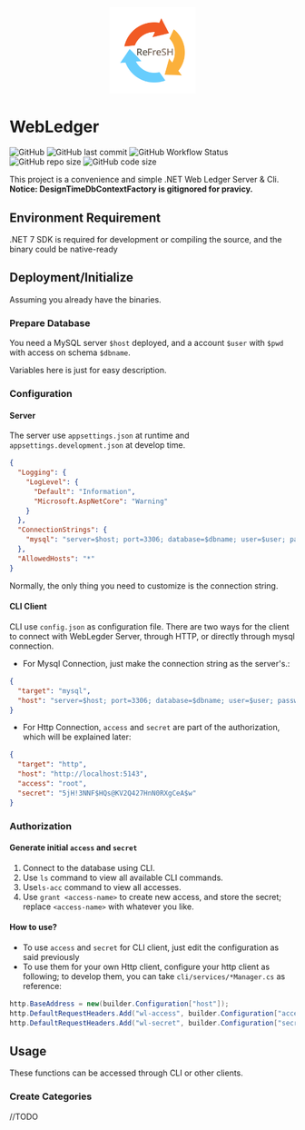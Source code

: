 <div  align=center>
    <img src="./images/Full_2048.png?raw=true" width = 30% height = 30%  />
</div>

# WebLedger

![GitHub](https://img.shields.io/github/license/HIT-ReFreSH/WebLedger?style=flat-square)
![GitHub last commit](https://img.shields.io/github/last-commit/HIT-ReFreSH/WebLedger?style=flat-square)
![GitHub Workflow Status](https://img.shields.io/github/workflow/status/HIT-ReFreSH/WebLedger/publish_to_nuget?style=flat-square)
![GitHub repo size](https://img.shields.io/github/repo-size/HIT-ReFreSH/WebLedger?style=flat-square)
![GitHub code size](https://img.shields.io/github/languages/code-size/HIT-ReFreSH/WebLedger?style=flat-square)

This project is a convenience and simple .NET Web Ledger Server & Cli.
**Notice: DesignTimeDbContextFactory is gitignored for pravicy.**

## Environment Requirement

.NET 7 SDK is required for development or compiling the source, and the binary could be native-ready

## Deployment/Initialize

Assuming you already have the binaries.

### Prepare Database

You need a MySQL server `$host` deployed, and a account `$user` with `$pwd` with access on schema `$dbname`.

Variables here is just for easy description.

### Configuration

#### Server

The server use `appsettings.json` at runtime and `appsettings.development.json` at develop time.

```json
{
  "Logging": {
    "LogLevel": {
      "Default": "Information",
      "Microsoft.AspNetCore": "Warning"
    }
  },
  "ConnectionStrings": {
    "mysql": "server=$host; port=3306; database=$dbname; user=$user; password=$pwd; Persist Security Info=False; Connect Timeout=300"
  },
  "AllowedHosts": "*"
}

```

Normally, the only thing you need to customize is the connection string.

#### CLI Client

CLI use `config.json` as configuration file. There are two ways for the client to connect with WebLegder Server, through HTTP, or directly through mysql connection. 

- For Mysql Connection, just make the connection string as the server's.:

```json
{
  "target": "mysql",
  "host": "server=$host; port=3306; database=$dbname; user=$user; password=$pwd; Persist Security Info=False; Connect Timeout=300"
}

```

- For Http Connection, `access` and `secret` are part of the authorization, which will be explained later:

```json
{
  "target": "http",
  "host": "http://localhost:5143",
  "access": "root",
  "secret": "5jH!3NNF$HQs@KV2Q427HnN0RXgCeA$w"
}
```

### Authorization

#### Generate initial `access` and `secret`

1. Connect to the database using CLI.
2. Use `ls` command to view all available CLI commands.
3. Use`ls-acc` command to view all accesses.
4. Use `grant <access-name>` to create new access, and store the secret; replace `<access-name>` with whatever you like.

#### How to use?

- To use `access` and `secret` for CLI client, just edit the configuration as said previously
- To use them for your own Http client, configure your http client as following; to develop them, you can take `cli/services/*Manager.cs` as reference:

```csharp
http.BaseAddress = new(builder.Configuration["host"]);
http.DefaultRequestHeaders.Add("wl-access", builder.Configuration["access"]);
http.DefaultRequestHeaders.Add("wl-secret", builder.Configuration["secret"]);
```

## Usage

These functions can be accessed through CLI or other clients.

### Create Categories

//TODO

